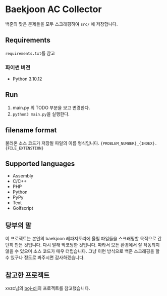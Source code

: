 # Baekjoon AC Collector
백준의 맞은 문제들을 모두 스크래핑하여 ```src/``` 에 저장합니다.

## Requirements
```requirements.txt```를 참고

### 파이썬 버전
+ Python 3.10.12

## Run
1. main.py 의 TODO 부분을 보고 변경한다.
2. ```python3 main.py```을 실행한다.

## filename format
불러온 소스 코드가 저장될 파일의 이름 형식입니다.
```{PROBLEM_NUMBER}_{INDEX}.{FILE_EXTENSTION}```

## Supported languages
+ Assembly
+ C/C++
+ PHP
+ Python
+ PyPy
+ Text
+ Golfscript

## 당부의 말
이 프로젝트는 본인의 baekjoon 레파지토리에 올릴 파일들을 스크래핑할 목적으로 간단히 만든 것입니다. 다시 말해 막코딩한 것입니다. 따라서 모든 환경에서 잘 작동되지 않을 수 있으며 소스 코드가 매우 더럽습니다. 그냥 이런 방식으로 백준 스크래핑을 할 수 있구나 정도로 봐주시면 감사하겠습니다.

## 참고한 프로젝트
xvzc님의 [boj-cli](https://github.com/xvzc/boj-cli)의 프로젝트를 참고했습니다.